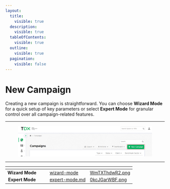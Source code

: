 ```yaml
---
layout:
  title:
    visible: true
  description:
    visible: true
  tableOfContents:
    visible: true
  outline:
    visible: true
  pagination:
    visible: false
---
```


# New Campaign

Creating a new campaign is straightforward. You can choose **Wizard Mode** for a quick setup of key parameters or select **Expert Mode** for granular control over all campaign-related features.

***

<figure><img src="../../../.gitbook/assets/image (409).png" alt=""><figcaption></figcaption></figure>

***

<table data-card-size="large" data-view="cards" data-full-width="true"><thead><tr><th align="center"></th><th data-hidden></th><th data-hidden></th><th data-hidden data-card-target data-type="content-ref"></th><th data-hidden data-card-cover data-type="files"></th></tr></thead><tbody><tr><td align="center"><strong>Wizard Mode</strong></td><td></td><td></td><td><a href="wizard-mode/">wizard-mode</a></td><td><a href="../../../.gitbook/assets/WmTXThdwR2.png">WmTXThdwR2.png</a></td></tr><tr><td align="center"><strong>Expert Mode</strong></td><td></td><td></td><td><a href="expert-mode.md">expert-mode.md</a></td><td><a href="../../../.gitbook/assets/0kcJGarWBF.png">0kcJGarWBF.png</a></td></tr></tbody></table>
